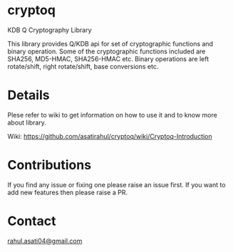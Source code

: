 # cryptoq
KDB Q Cryptography Library
  
This library provides Q/KDB api for set of cryptographic functions and binary operation. Some of the cryptographic functions included are SHA256, MD5-HMAC, SHA256-HMAC etc.  Binary operations are left rotate/shift, right rotate/shift, base conversions etc.

# Details
Plese refer to wiki to get information on how to use it and to know more about library.

Wiki: https://github.com/asatirahul/cryptoq/wiki/Cryptoq-Introduction

# Contributions
If you find any issue or fixing one please raise an issue first. If you want to add new features then please raise a PR.

# Contact
rahul.asati04@gmail.com

